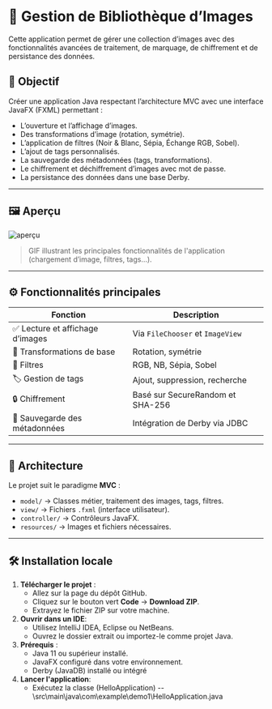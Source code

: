 # 📸 Gestion de Bibliothèque d’Images

Cette application permet de gérer une collection d’images avec des fonctionnalités avancées de traitement, de marquage, de chiffrement et de persistance des données.

## 🧠 Objectif

Créer une application Java respectant l’architecture MVC avec une interface JavaFX (FXML) permettant :

- L’ouverture et l’affichage d’images.
- Des transformations d’image (rotation, symétrie).
- L’application de filtres (Noir & Blanc, Sépia, Échange RGB, Sobel).
- L’ajout de tags personnalisés.
- La sauvegarde des métadonnées (tags, transformations).
- Le chiffrement et déchiffrement d’images avec mot de passe.
- La persistance des données dans une base Derby.

---

## 🖼️ Aperçu

![aperçu](captures/accueil.gif)

> GIF illustrant les principales fonctionnalités de l'application (chargement d’image, filtres, tags...).

---

## ⚙️ Fonctionnalités principales

| Fonction                          | Description |
|----------------------------------|-------------|
| ✅ Lecture et affichage d’images | Via `FileChooser` et `ImageView` |
| 🔁 Transformations de base       | Rotation, symétrie |
| 🎨 Filtres                        | RGB, NB, Sépia, Sobel |
| 🏷️ Gestion de tags               | Ajout, suppression, recherche |
| 🔒 Chiffrement                   | Basé sur SecureRandom et SHA-256 |
| 💾 Sauvegarde des métadonnées    | Intégration de Derby via JDBC |

---

## 🧱 Architecture

Le projet suit le paradigme **MVC** :

- `model/` → Classes métier, traitement des images, tags, filtres.
- `view/` → Fichiers `.fxml` (interface utilisateur).
- `controller/` → Contrôleurs JavaFX.
- `resources/` → Images et fichiers nécessaires.

---

## 🛠️ Installation locale

1. **Télécharger le projet** :
   - Allez sur la page du dépôt GitHub.
   - Cliquez sur le bouton vert **Code** → **Download ZIP**.
   - Extrayez le fichier ZIP sur votre machine.
2. **Ouvrir dans un IDE**:
    - Utilisez IntelliJ IDEA, Eclipse ou NetBeans.
    - Ouvrez le dossier extrait ou importez-le comme projet Java.
3. **Prérequis** :
    - Java 11 ou supérieur installé.
    - JavaFX configuré dans votre environnement.
    - Derby (JavaDB) installé ou intégré
4. **Lancer l'application**:
   - Exécutez la classe (HelloApplication) -- \src\main\java\com\example\demo1\HelloApplication.java
